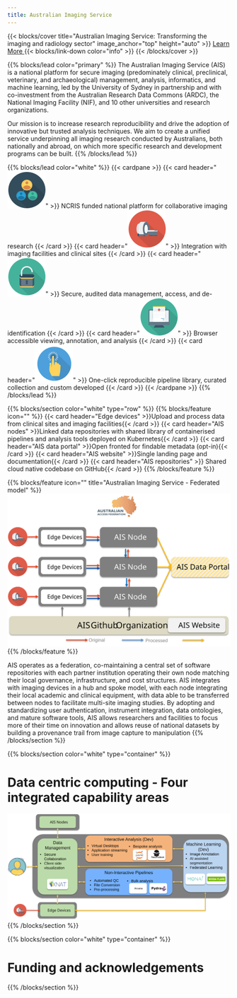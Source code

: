 ```yaml
---
title: Australian Imaging Service
---
```


{{< blocks/cover title="Australian Imaging Service: Transforming the imaging and radiology sector" image_anchor="top" height="auto" >}}
<a class="btn btn-lg btn-primary me-3 mb-4" href="/docs/">
  Learn More <i class="fas fa-arrow-alt-circle-right ms-2"></i>
</a>
{{< blocks/link-down color="info" >}}
{{< /blocks/cover >}}

{{% blocks/lead color="primary" %}}
The Australian Imaging Service (AIS) is a national platform for secure imaging (predominately clinical, preclinical, veterinary, and archaeological) management, analysis, informatics, and machine learning, led by the University of Sydney in partnership and with co-investment from the Australian Research Data Commons (ARDC), the National Imaging Facility (NIF), and 10 other universities and research organizations.

Our mission is to increase research reproducibility and drive the adoption of innovative but trusted analysis techniques. We aim to create a unified service underpinning all imaging research conducted by Australians, both nationally and abroad, on which more specific research and development programs can be built.
{{% /blocks/lead %}}

{{% blocks/lead color="white" %}}
{{< cardpane >}}
{{< card header="![Collaboration](collaborative.svg)" >}}
NCRIS funded national platform for collaborative imaging research
{{< /card >}}
{{< card header="![Imaging](imaging.svg)" >}}
Integration with imaging facilities and clinical sites
{{< /card >}}
{{< card header="![Secure](secure.svg)" >}}
Secure, audited data management, access, and de-identification
{{< /card >}}
{{< card header="![Accessible](viewing.svg)" >}}
Browser accessible viewing, annotation, and analysis
{{< /card >}}
{{< card header="![One Click](one-click.svg)" >}}
One-click reproducible pipeline library, curated collection and custom developed
{{< /card >}}
{{< /cardpane >}}
{{% /blocks/lead %}}

{{% blocks/section color="white" type="row" %}}
{{% blocks/feature icon="" %}}
{{< card header="Edge devices" >}}Upload and process data from clinical sites and imaging facilities{{< /card >}}
{{< card header="AIS nodes" >}}Linked data repositories with shared library of containerised pipelines and analysis tools deployed on Kubernetes{{< /card >}}
{{< card header="AIS data portal" >}}Open fronted for findable metadata (opt-in){{< /card >}}
{{< card header="AIS website" >}}Single landing page and documentation{{< /card >}}
{{< card header="AIS repositories" >}} Shared cloud native codebase on GitHub{{< /card >}}
{{% /blocks/feature %}}

{{% blocks/feature icon="" title="Australian Imaging Service - Federated model" %}}
<img src="federated-model.svg" width="800" />
{{% /blocks/feature %}}

AIS operates as a federation, co-maintaining a central set of software repositories with each partner institution operating their own node matching their local governance, infrastructure, and cost structures. AIS integrates with imaging devices in a hub and spoke model, with each node integrating their local academic and clinical equipment, with data able to be transferred between nodes to facilitate multi-site imaging studies. By adopting and standardizing user authentication, instrument integration, data ontologies, and mature software tools, AIS allows researchers and facilities to focus more of their time on innovation and allows reuse of national datasets by building a provenance trail from image capture to manipulation
{{% /blocks/section %}}

{{% blocks/section color="white" type="container" %}}
# Data centric computing - Four integrated capability areas

<img src="four-capability-areas.svg" width="1000" />
{{% /blocks/section %}}

{{% blocks/section color="white" type="container" %}}
# Funding and acknowledgements

{{% /blocks/section %}}
